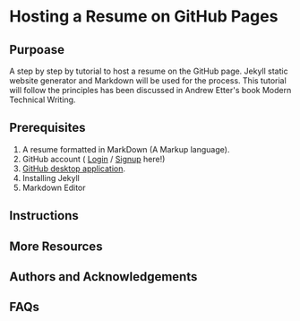 # Hosting a Resume on GitHub Pages

## Purpoase

A step by step by tutorial to host a resume on the GitHub page. Jekyll static website generator and Markdown will be used for the process. This tutorial will follow the principles has been discussed in Andrew Etter's book Modern Technical Writing.



## Prerequisites
  1. A resume formatted in MarkDown (A Markup language).
  2. GitHub account ( [Login](https://github.com/login) / [Signup](https://github.com/signup) here!)
  3. [GitHub desktop application](https://github.com/login).
  4. Installing Jekyll
  5. Markdown Editor

## Instructions

## More Resources

## Authors and Acknowledgements


## FAQs
